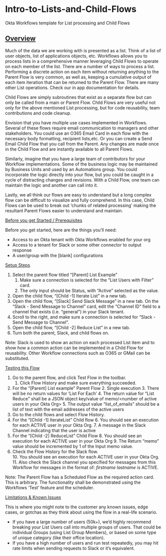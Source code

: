 # Intro-to-Lists-and-Child-Flows
Okta Workflows template for List processing and Child Flows


## <span style="text-decoration:underline;">Overview</span>

Much of the data we are working with is presented as a list. Think of a list of user objects, list of applications objects, etc. Workflows allows you to process lists in a comprehensive manner leveraging Child Flows to operate on each member of the list.  There are a number of ways to process a list. Performing a discrete action on each item without returning anything to the Parent Flow is very common, as well as, keeping a cumulative output of each item iteration that can be returned to the Parent Flow. There are many other List operations. Check our in app documentation for details.

Child Flows are simply subroutines that exist as a separate flow but can only be called from a main or Parent Flow. Child Flows are very useful not only for the above mentioned List processing, but for code reusability, team contributions  and code cleanup.  

Envision that you have multiple use cases implemented in Workflows. Several of these flows require email communication to managers and other stakeholders. You could use an O365 Email Card in each flow with the necessary body formatting, recipient lists,etc. Or you can create a Send Email Child Flow that you call from the Parent. Any changes are made once in the Child Flow and are instantly available to all Parent Flows.

Similarly, imagine that you have a large team of contributors for your Workflow implementations. Some of the business logic may be maintained by Business Units and used by an Automations group. You could incorporate the logic directly into your flow, but you could be caught in a cycle of distracting changes and revisions. With a Child Flow, one team can maintain the logic and another can call into it.

Lastly, we all think our flows are easy to understand but a long complex flow can be difficult to visualize and fully comprehend. In this case, Child Flows can be used to break out ‘chunks of related processing’ making the resultant Parent Flows easier to understand and maintain.

<span style="text-decoration:underline;">Before you get Started / Prerequisites</span>

Before you get started, here are the things you’ll need:



*   Access to an Okta tenant with Okta Workflows enabled for your org 
*   Access to a tenant for Slack or some other connector to output response
*   A user/group with the [blank] configurations 

<span style="text-decoration:underline;">Setup Steps</span>



1. Select the parent flow titled “[Parent] List Example”
    1. Make sure a connection is selected for the “List Users with Filter” card.
    2. The only input should be Status, with “Active” selected as the value.
2. Open the child flow, “[Child -1] Iterate List” in a new tab. 
3. Open the child flow, “[Slack] Send Slack Message” in a new tab. On the “Slack - Send Message to Channel” card, edit the “Channel ID” field to a channel that exists (i.e. “general”) in your Slack tenant.  
4. Scroll to the right, and make sure a connection is selected for “Slack -Send Message to Channel”. 
5. Open the child flow, “[Child -2] Reduce List” in a new tab.
6. Turn both the parent, Slack, and child flows on.

Note: Slack is used to show an action on each processed List item and to show how a common action can be implemented in a Child Flow for reusability. Other Workflow connections such as O365 or GMail can be substituted.

<span style="text-decoration:underline;">Testing this Flow</span>



1. Go to the parent flow, and click Test Flow in the toolbar.
    1. Click Flow History and make sure everything succeeded.
2. For the “[Parent] List example”  Parent Flow
    2. Single execution
    3. There will be no return values for ‘List For Each’
    4. The return value for “List Reduce” shall be a JSON object key/value of memo/&lt;number of active users in your Okta Org>
    5. The output value “list_of_emails” should be a list of text with the email addresses of the active users
3. Go to the child flows and select Flow History. 
4. For the “[Child -1] IterateList” Child flow
    6. You should see an execution for each ACTIVE user in your Okta Org.
    7. A message in the Slack Channel indicating that the user is active
5. For the “[Child -2] ReduceList” Child Flow
    8. You should see an execution for each ACTIVE user in your Okta Org
    9. The Return “memo” value should be incremented by 1 of the Input memo value.
6. Check the Flow History for the Slack flow.  
    10. You should see an execution for each ACTIVE user in your Okta Org.  
    11. Also check the Slack channel you specified for messages from this Workflow for messages in the format of:  _firstname  lastname_  is ACTIVE. 

Note: The Parent Flow has a Scheduled Flow as the required action card. This is arbitrary. The functionality shall be demonstrated using the Workflows ‘Test’ feature and the scheduler.

<span style="text-decoration:underline;">Limitations & Known Issues</span>

This is where you might note to the customer any known issues, edge cases, or gotchas as they think about using the flow in a real-life scenario. 



*   If you have a large number of users (50k+), we’d highly recommend breaking your List Users call into multiple groups of users. That could be individual Groups (using List Group Members), or based on some type of unique category (like their office location).
*   If you have a high number of users and run test repeatedly, you may hit rate limits when sending requests to Slack or it’s equivalent.